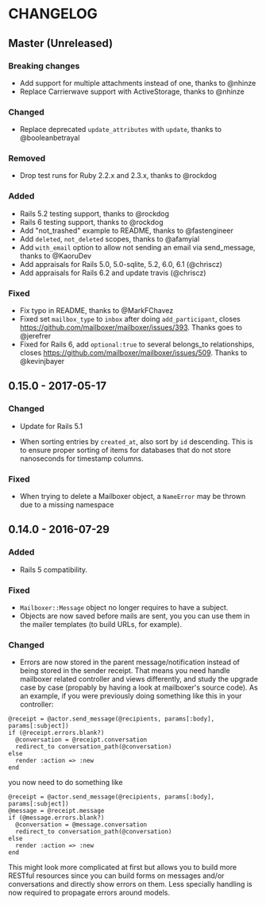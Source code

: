 # CHANGELOG

## Master (Unreleased)

### Breaking changes
* Add support for multiple attachments instead of one, thanks to @nhinze
* Replace Carrierwave support with ActiveStorage, thanks to @nhinze

### Changed

* Replace deprecated `update_attributes` with `update`, thanks to @booleanbetrayal

### Removed

* Drop test runs for Ruby 2.2.x and 2.3.x, thanks to @rockdog

### Added

* Rails 5.2 testing support, thanks to @rockdog
* Rails 6 testing support, thanks to @rockdog
* Add "not_trashed" example to README, thanks to @fastengineer
* Add `deleted`, `not_deleted` scopes, thanks to @afamyial
* Add `with_email` option to allow not sending an email via send_message, thanks to @KaoruDev
* Add appraisals for Rails 5.0, 5.0-sqlite, 5.2, 6.0, 6.1 (@chriscz)
* Add appraisals for Rails 6.2 and update travis (@chriscz)

### Fixed

* Fix typo in README, thanks to @MarkFChavez
* Fixed set `mailbox_type` to `inbox` after doing `add_participant`, closes https://github.com/mailboxer/mailboxer/issues/393. Thanks goes to @jerefrer
* Fixed for Rails 6, add `optional:true` to several belongs_to relationships, closes https://github.com/mailboxer/mailboxer/issues/509. Thanks to @kevinjbayer

## 0.15.0 - 2017-05-17

### Changed

* Update for Rails 5.1

* When sorting entries by `created_at`, also sort by `id` descending. This
is to ensure proper sorting of items for databases that do not store
nanoseconds for timestamp columns.

### Fixed

* When trying to delete a Mailboxer object, a `NameError` may be thrown due
to a missing namespace

## 0.14.0 - 2016-07-29

### Added

* Rails 5 compatibility.

### Fixed

* `Mailboxer::Message` object no longer requires to have a subject.
* Objects are now saved before mails are sent, you you can use them in the
mailer templates (to build URLs, for example).

### Changed

* Errors are now stored in the parent message/notification instead of being
stored in the sender receipt. That means you need handle mailboxer related
controller and views differently, and study the upgrade case by case (propably
by having a look at mailboxer's source code). As an example, if you were
previously doing something like this in your controller:

```
@receipt = @actor.send_message(@recipients, params[:body], params[:subject])
if (@receipt.errors.blank?)
  @conversation = @receipt.conversation
  redirect_to conversation_path(@conversation)
else
  render :action => :new
end
```

you now need to do something like

```
@receipt = @actor.send_message(@recipients, params[:body], params[:subject])
@message = @receipt.message
if (@message.errors.blank?)
  @conversation = @message.conversation
  redirect_to conversation_path(@conversation)
else
  render :action => :new
end
```

This might look more complicated at first but allows you to build more RESTful
resources since you can build forms on messages and/or conversations and
directly show errors on them. Less specially handling is now required to
propagate errors around models.
